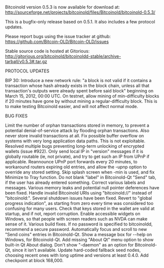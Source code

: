Bitcoinold version 0.5.3 is now available for download at:
http://sourceforge.net/projects/bitcoinold/files/Bitcoinold/bitcoinold-0.5.3/

This is a bugfix-only release based on 0.5.1.
It also includes a few protocol updates.

Please report bugs using the issue tracker at github:
https://github.com/Bitcoin-OLD/Bitcoin-OLD/issues

Stable source code is hosted at Gitorious:
http://gitorious.org/bitcoinold/bitcoinoldd-stable/archive-tarball/v0.5.3#.tar.gz

PROTOCOL UPDATES

BIP 30: Introduce a new network rule: "a block is not valid if it contains a transaction whose hash already exists in the block chain, unless all that transaction's outputs were already spent before said block" beginning on March 15, 2012, 00:00 UTC.
On testnet, allow mining of min-difficulty blocks if 20 minutes have gone by without mining a regular-difficulty block. This is to make testing Bitcoinold easier, and will not affect normal mode.

BUG FIXES

Limit the number of orphan transactions stored in memory, to prevent a potential denial-of-service attack by flooding orphan transactions. Also never store invalid transactions at all.
Fix possible buffer overflow on systems with very long application data paths. This is not exploitable.
Resolved multiple bugs preventing long-term unlocking of encrypted wallets
(issue #922).
Only send local IP in "version" messages if it is globally routable (ie, not private), and try to get such an IP from UPnP if applicable.
Reannounce UPnP port forwards every 20 minutes, to workaround routers expiring old entries, and allow the -upnp option to override any stored setting.
Skip splash screen when -min is used, and fix Minimize to Tray function.
Do not blank "label" in Bitcoinold-Qt "Send" tab, if the user has already entered something.
Correct various labels and messages.
Various memory leaks and potential null pointer deferences have been fixed.
Handle invalid Bitcoinold URIs using "bitcoinold://" instead of "bitcoinold:".
Several shutdown issues have been fixed.
Revert to "global progress indication", as starting from zero every time was considered too confusing for many users.
Check that keys stored in the wallet are valid at startup, and if not, report corruption.
Enable accessible widgets on Windows, so that people with screen readers such as NVDA can make sense of it.
Various build fixes.
If no password is specified to bitcoinoldd, recommend a secure password.
Automatically focus and scroll to new "Send coins" entries in Bitcoinold-Qt.
Show a message box for --help on Windows, for Bitcoinold-Qt.
Add missing "About Qt" menu option to show built-in Qt About dialog.
Don't show "-daemon" as an option for Bitcoinold-Qt, since it isn't available.
Update hard-coded fallback seed nodes, choosing recent ones with long uptime and versions at least 0.4.0.
Add checkpoint at block 168,000.

